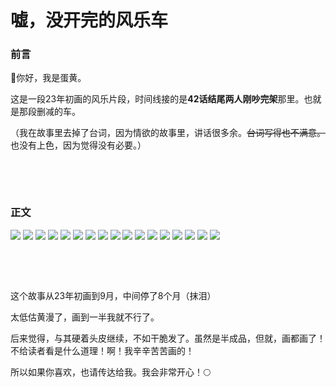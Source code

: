 # 嘘，没开完的风乐车

### 前言

🤔你好，我是蛋黄。

这是一段23年初画的风乐片段，时间线接的是**42话结尾两人刚吵完架**那里。也就是那段删减的车。

（我在故事里去掉了台词，因为情欲的故事里，讲话很多余。~~台词写得也不满意。~~ 也没有上色，因为觉得没有必要。）





&nbsp;


&nbsp;

### 正文

![](/images/结尾重画开车车/结尾重画开车车_001.jpg)
![](/images/结尾重画开车车/结尾重画开车车_002.jpg)
![](/images/结尾重画开车车/结尾重画开车车_003.jpg)
![](/images/结尾重画开车车/结尾重画开车车_004.jpg)
![](/images/结尾重画开车车/结尾重画开车车_005.jpg)
![](/images/结尾重画开车车/结尾重画开车车_006.jpg)
![](/images/结尾重画开车车/结尾重画开车车_007.jpg)
![](/images/结尾重画开车车/结尾重画开车车_008.jpg)
![](/images/结尾重画开车车/结尾重画开车车_009.jpg)
![](/images/结尾重画开车车/结尾重画开车车_010.jpg)
![](/images/结尾重画开车车/结尾重画开车车_011.jpg)
![](/images/结尾重画开车车/结尾重画开车车_012.jpg)
![](/images/结尾重画开车车/结尾重画开车车_013.jpg)
![](/images/结尾重画开车车/结尾重画开车车_014.jpg)
![](/images/结尾重画开车车/结尾重画开车车_015.jpg)
![](/images/结尾重画开车车/结尾重画开车车_016.jpg)
![](/images/结尾重画开车车/结尾重画开车车_022.jpg)



&nbsp;


&nbsp;

这个故事从23年初画到9月，中间停了8个月（抹泪）

太低估黄漫了，画到一半我就不行了。

后来觉得，与其硬着头皮继续，不如干脆发了。虽然是半成品，但就，画都画了！不给读者看是什么道理！啊！我辛辛苦苦画的！

所以如果你喜欢，也请传达给我。我会非常开心！🌕
